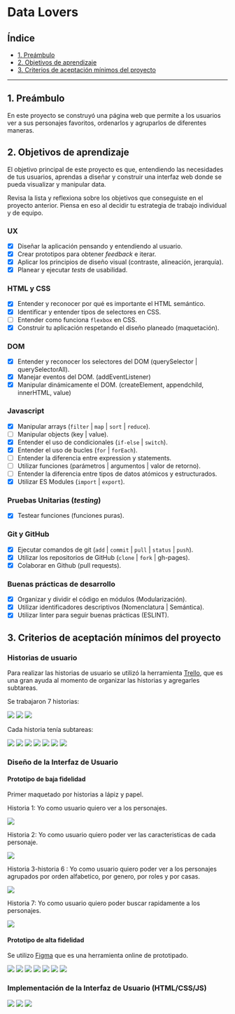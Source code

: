 # Data Lovers

## Índice

* [1. Preámbulo](#1-preámbulo)
* [2. Objetivos de aprendizaje](#2-objetivos-de-aprendizaje)
* [3. Criterios de aceptación mínimos del proyecto](#3-criterios-de-aceptación-mínimos-del-proyecto)

***

## 1. Preámbulo

En este proyecto se construyó una página web que permite a los usuarios ver a sus personajes favoritos, ordenarlos y agruparlos de diferentes maneras. 


## 2. Objetivos de aprendizaje

El objetivo principal de este proyecto es que, entendiendo las necesidades de
tus usuarios, aprendas a diseñar y construir una interfaz web donde se pueda
visualizar y manipular data.

Revisa la lista y reflexiona sobre los objetivos que conseguiste en el
proyecto anterior. Piensa en eso al decidir tu estrategia de trabajo individual
y de equipo.

### UX

- [x] Diseñar la aplicación pensando y entendiendo al usuario.
- [x] Crear prototipos para obtener _feedback_ e iterar.
- [x] Aplicar los principios de diseño visual (contraste, alineación, jerarquía).
- [x] Planear y ejecutar _tests_ de usabilidad.

### HTML y CSS

- [x] Entender y reconocer por qué es importante el HTML semántico.
- [x] Identificar y entender tipos de selectores en CSS.
- [ ] Entender como funciona `flexbox` en CSS.
- [x] Construir tu aplicación respetando el diseño planeado (maquetación).

### DOM

- [x] Entender y reconocer los selectores del DOM (querySelector | querySelectorAll).
- [x] Manejar eventos del DOM. (addEventListener)
- [x] Manipular dinámicamente el DOM. (createElement, appendchild, innerHTML, value)

### Javascript

- [x] Manipular arrays (`filter` | `map` | `sort` | `reduce`).
- [ ] Manipular objects (key | value).
- [x] Entender el uso de condicionales (`if-else` | `switch`).
- [x] Entender el uso de bucles (`for` | `forEach`).
- [ ] Entender la diferencia entre expression y statements.
- [ ] Utilizar funciones (parámetros | argumentos | valor de retorno).
- [ ] Entender la diferencia entre tipos de datos atómicos y estructurados.
- [x] Utilizar ES Modules (`import` | `export`).

### Pruebas Unitarias (_testing_)
- [x] Testear funciones (funciones puras).

### Git y GitHub
- [x] Ejecutar comandos de git (`add` | `commit` | `pull` | `status` | `push`).
- [x] Utilizar los repositorios de GitHub (`clone` | `fork` | gh-pages).
- [x] Colaborar en Github (pull requests).

### Buenas prácticas de desarrollo
- [x] Organizar y dividir el código en módulos (Modularización).
- [x] Utilizar identificadores descriptivos (Nomenclatura | Semántica).
- [x] Utilizar linter para seguir buenas prácticas (ESLINT).

## 3. Criterios de aceptación mínimos del proyecto

### Historias de usuario

Para realizar las historias de usuario se utilizó la herramienta [Trello]( www.trello.com/trello‎), que es una gran ayuda al momento de organizar las historias y agregarles subtareas.

Se trabajaron 7 historias:

![](img/historias1.PNG)
![](img/historias2.PNG)
![](img/historias3.PNG)

Cada historia tenía subtareas:

![](img/historia1.PNG)
![](img/historia2.PNG)
![](img/historia3.PNG)
![](img/historia4.PNG)
![](img/historia5.PNG)
![](img/historia6.PNG)
![](img/historia7.PNG)

### Diseño de la Interfaz de Usuario

#### Prototipo de baja fidelidad

Primer maquetado por historias a lápiz y papel.

Historia 1: Yo como usuario quiero ver a los personajes.

![](img/h4.jpeg)

Historia 2: Yo como usuario quiero poder ver las caracteristicas de cada personaje.

![](img/h3.jpeg)

Historia 3-historia 6 : Yo como usuario quiero poder ver a los personajes agrupados por orden alfabetico, por genero, por roles y por casas.

![](img/h2.jpeg)

Historia 7: Yo como usuario quiero poder buscar rapidamente a los personajes.

![](img/h1.jpeg)

#### Prototipo de alta fidelidad

Se utilizo [Figma](https://www.figma.com/) que es una herramienta online de prototipado. 

![](img/figma1.PNG)
![](img/figma2.PNG)
![](img/figma3.PNG)
![](img/figma4.PNG)
![](img/figma5.PNG)
![](img/figma6.PNG)
![](img/figma7.PNG)

### Implementación de la Interfaz de Usuario (HTML/CSS/JS)

![](img/interfaz1.PNG)
![](img/interfaz2.PNG)
![](img/interfaz3.PNG)
